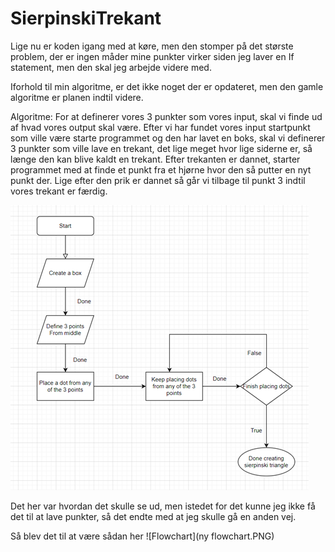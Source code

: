 # SierpinskiTrekant
 
Lige nu er koden igang med at køre, men den stomper på det største problem, der er ingen måder mine punkter virker siden jeg laver en If statement, men den skal jeg arbejde videre med.

Iforhold til min algoritme, er det ikke noget der er opdateret, men den gamle algoritme er planen indtil videre.

Algoritme: For at definerer vores 3 punkter som vores input, skal vi finde ud af hvad vores output skal være. Efter vi har fundet vores input startpunkt som ville være starte programmet og den har lavet en boks, skal vi definerer 3 punkter som ville lave en trekant, det lige meget hvor lige siderne er, så længe den kan blive kaldt en trekant. Efter trekanten er dannet, starter programmet med at finde et punkt fra et hjørne hvor den så putter en nyt punkt der. Lige efter den prik er dannet så går vi tilbage til punkt 3 indtil vores trekant er færdig.

![Flowchart](oldFlowchart.png)

Det her var hvordan det skulle se ud, men istedet for det kunne jeg ikke få det til at lave punkter, så det endte med at jeg skulle gå en anden vej.

Så blev det til at være sådan her
![Flowchart](ny flowchart.PNG)